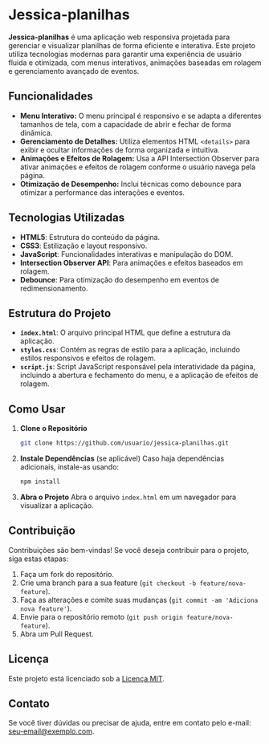 # Jessica-planilhas

**Jessica-planilhas** é uma aplicação web responsiva projetada para gerenciar e visualizar planilhas de forma eficiente e interativa. Este projeto utiliza tecnologias modernas para garantir uma experiência de usuário fluida e otimizada, com menus interativos, animações baseadas em rolagem e gerenciamento avançado de eventos.

## Funcionalidades

- **Menu Interativo:** O menu principal é responsivo e se adapta a diferentes tamanhos de tela, com a capacidade de abrir e fechar de forma dinâmica.
- **Gerenciamento de Detalhes:** Utiliza elementos HTML `<details>` para exibir e ocultar informações de forma organizada e intuitiva.
- **Animações e Efeitos de Rolagem:** Usa a API Intersection Observer para ativar animações e efeitos de rolagem conforme o usuário navega pela página.
- **Otimização de Desempenho:** Inclui técnicas como debounce para otimizar a performance das interações e eventos.

## Tecnologias Utilizadas

- **HTML5**: Estrutura do conteúdo da página.
- **CSS3**: Estilização e layout responsivo.
- **JavaScript**: Funcionalidades interativas e manipulação do DOM.
- **Intersection Observer API**: Para animações e efeitos baseados em rolagem.
- **Debounce**: Para otimização do desempenho em eventos de redimensionamento.

## Estrutura do Projeto

- **`index.html`**: O arquivo principal HTML que define a estrutura da aplicação.
- **`styles.css`**: Contém as regras de estilo para a aplicação, incluindo estilos responsivos e efeitos de rolagem.
- **`script.js`**: Script JavaScript responsável pela interatividade da página, incluindo a abertura e fechamento do menu, e a aplicação de efeitos de rolagem.

## Como Usar

1. **Clone o Repositório**
   ```bash
   git clone https://github.com/usuario/jessica-planilhas.git
   ```
2. **Instale Dependências** (se aplicável)
   Caso haja dependências adicionais, instale-as usando:
   ```bash
   npm install
   ```
3. **Abra o Projeto**
   Abra o arquivo `index.html` em um navegador para visualizar a aplicação.

## Contribuição

Contribuições são bem-vindas! Se você deseja contribuir para o projeto, siga estas etapas:

1. Faça um fork do repositório.
2. Crie uma branch para a sua feature (`git checkout -b feature/nova-feature`).
3. Faça as alterações e comite suas mudanças (`git commit -am 'Adiciona nova feature'`).
4. Envie para o repositório remoto (`git push origin feature/nova-feature`).
5. Abra um Pull Request.

## Licença

Este projeto está licenciado sob a [Licença MIT](LICENSE).

## Contato

Se você tiver dúvidas ou precisar de ajuda, entre em contato pelo e-mail: [seu-email@exemplo.com](mailto:seu-email@exemplo.com).

